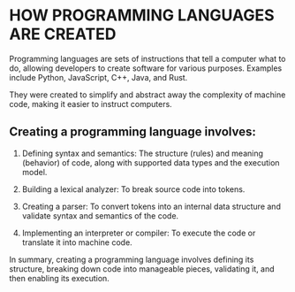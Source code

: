 # HOW PROGRAMMING LANGUAGES ARE CREATED

Programming languages are sets of instructions that tell a computer what to do, allowing developers to create software for various purposes. Examples include Python, JavaScript, C++, Java, and Rust.

They were created to simplify and abstract away the complexity of machine code, making it easier to instruct computers.

## Creating a programming language involves:

1. Defining syntax and semantics: The structure (rules) and meaning (behavior) of code, along with supported data types and the execution model.

2. Building a lexical analyzer: To break source code into tokens.

3. Creating a parser: To convert tokens into an internal data structure and validate syntax and semantics of the code.

4. Implementing an interpreter or compiler: To execute the code or translate it into machine code.


In summary, creating a programming language involves defining its structure, breaking down code into manageable pieces, validating it, and then enabling its execution.
